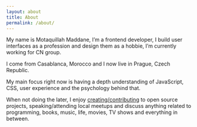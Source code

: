 ```yaml
---
layout: about
title: About
permalink: /about/
---
```


My name is Motaquillah Maddane, I’m a frontend developer, I build user interfaces as a profession and design them as a hobbie, I’m currently working for CN group.

I come from Casablanca, Morocco and I now live in Prague, Czech Republic.

My main focus right now is having a depth understanding of JavaScript, CSS, user experience and the psychology behind that.

When not doing the later, I enjoy [creating/contributing](/projects) to open source projects, speaking/attending local meetups and discuss anything related to programming, books, music, life, movies, TV shows and everything in between.
